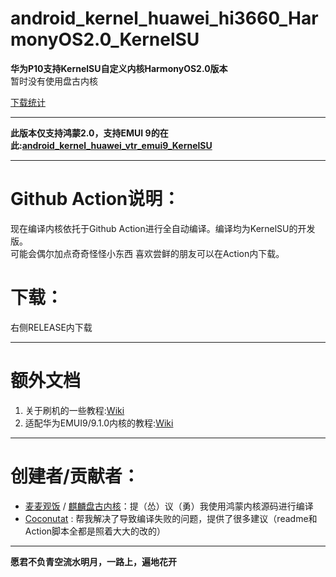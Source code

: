 
# android_kernel_huawei_hi3660_HarmonyOS2.0_KernelSU
**华为P10支持KernelSU自定义内核HarmonyOS2.0版本**  
暂时没有使用盘古内核 

[下载统计](https://gra.caldis.me/?url=https://github.com/Blank118/HUAWEI-VKY-Kernel-Project)  
   
***
**此版本仅支持鸿蒙2.0，支持EMUI 9的在此:[android_kernel_huawei_vtr_emui9_KernelSU](https://github.com/Coconutat/android_kernel_huawei_vtr_emui9_KernelSU)**  
***
# Github Action说明：
现在编译内核依托于Github Action进行全自动编译。编译均为KernelSU的开发版。  
可能会偶尔加点奇奇怪怪小东西
喜欢尝鲜的朋友可以在Action内下载。  

# 下载：  
右侧RELEASE内下载

***
# 额外文档
1. 关于刷机的一些教程:[Wiki](https://github.com/Coconutat/HuaweiP10-GSI-And-Modify-Tutorial/wiki)  
2. 适配华为EMUI9/9.1.0内核的教程:[Wiki](https://github.com/Coconutat/HuaweiP10-GSI-And-Modify-Or-Support-KernelSU-Tutorial/wiki/7.KernelSU%E9%80%82%E9%85%8DEMUI9%E6%88%969.1.0%E7%B3%BB%E7%BB%9F%E7%9A%84%E5%86%85%E6%A0%B8)  

***  
# 创建者/贡献者： 
 + [麦麦观饭](https://github.com/maimaiguanfan) / [麒麟盘古内核](https://github.com/maimaiguanfan/android_kernel_huawei_hi3660/)：提（怂）议（勇）我使用鸿蒙内核源码进行编译
 + [Coconutat](https://github.com/Coconutat) : 帮我解决了导致编译失败的问题，提供了很多建议（readme和Action脚本全都是照着大大的改的）
***  
**愿君不负青空流水明月，一路上，遍地花开**  
